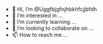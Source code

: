 - 👋 Hi, I’m @Uggfbjgfnjhbkhfcjjbfdh
- 👀 I’m interested in ...
- 🌱 I’m currently learning ...
- 💞️ I’m looking to collaborate on ...
- 📫 How to reach me ...

<!---
Uggfbjgfnjhbkhfcjjbfdh/Uggfbjgfnjhbkhfcjjbfdh is a ✨ special ✨ repository because its `README.md` (this file) appears on your GitHub profile.
You can click the Preview link to take a look at your changes.
--->
